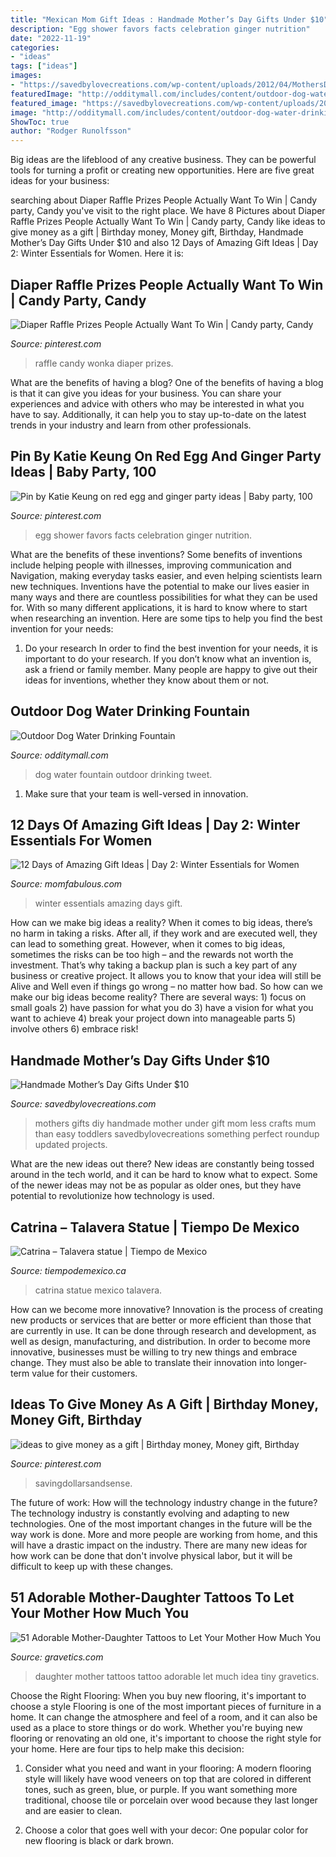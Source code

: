 ```yaml
---
title: "Mexican Mom Gift Ideas : Handmade Mother’s Day Gifts Under $10"
description: "Egg shower favors facts celebration ginger nutrition"
date: "2022-11-19"
categories:
- "ideas"
tags: ["ideas"]
images:
- "https://savedbylovecreations.com/wp-content/uploads/2012/04/MothersDayGiftsPin.png"
featuredImage: "http://odditymall.com/includes/content/outdoor-dog-water-drinking-fountain-0.jpg"
featured_image: "https://savedbylovecreations.com/wp-content/uploads/2012/04/MothersDayGiftsPin.png"
image: "http://odditymall.com/includes/content/outdoor-dog-water-drinking-fountain-0.jpg"
ShowToc: true
author: "Rodger Runolfsson"
---
```



Big ideas are the lifeblood of any creative business. They can be powerful tools for turning a profit or creating new opportunities. Here are five great ideas for your business:

	

		
searching about Diaper Raffle Prizes People Actually Want To Win | Candy party, Candy you've visit to the right place. We have 8 Pictures about Diaper Raffle Prizes People Actually Want To Win | Candy party, Candy like ideas to give money as a gift | Birthday money, Money gift, Birthday, Handmade Mother’s Day Gifts Under $10 and also 12 Days of Amazing Gift Ideas | Day 2: Winter Essentials for Women. Here it is:
		
    
## Diaper Raffle Prizes People Actually Want To Win | Candy Party, Candy

<img loading=lazy src="https://i.pinimg.com/736x/34/f2/64/34f264392f7566fa136bd7b2d999cdde.jpg" onerror="this.onerror=null;this.src='https://tse2.mm.bing.net/th?id=OIP.3-B1GuL__ClvBwO3WEZZAgHaOO&amp;pid=15.1';" alt="Diaper Raffle Prizes People Actually Want To Win | Candy party, Candy">

_Source: pinterest.com_

>raffle candy wonka diaper prizes. 

	

What are the benefits of having a blog?
One of the benefits of having a blog is that it can give you ideas for your business. You can share your experiences and advice with others who may be interested in what you have to say. Additionally, it can help you to stay up-to-date on the latest trends in your industry and learn from other professionals.

    
## Pin By Katie Keung On Red Egg And Ginger Party Ideas | Baby Party, 100

<img loading=lazy src="https://i.pinimg.com/736x/56/50/ab/5650ab9f52d011c6a26197605920ace8--egg.jpg" onerror="this.onerror=null;this.src='https://tse3.mm.bing.net/th?id=OIP.nFy_GHxLaz6_zJibFLnq4AHaNK&amp;pid=15.1';" alt="Pin by Katie Keung on red egg and ginger party ideas | Baby party, 100">

_Source: pinterest.com_

>egg shower favors facts celebration ginger nutrition. 

	

What are the benefits of these inventions?
Some benefits of inventions include helping people with illnesses, improving communication and Navigation, making everyday tasks easier, and even helping scientists learn new techniques. Inventions have the potential to make our lives easier in many ways and there are countless possibilities for what they can be used for. With so many different applications, it is hard to know where to start when researching an invention. Here are some tips to help you find the best invention for your needs:
1) Do your research
In order to find the best invention for your needs, it is important to do your research. If you don’t know what an invention is, ask a friend or family member. Many people are happy to give out their ideas for inventions, whether they know about them or not.

    
## Outdoor Dog Water Drinking Fountain

<img loading=lazy src="http://odditymall.com/includes/content/outdoor-dog-water-drinking-fountain-0.jpg" onerror="this.onerror=null;this.src='https://tse1.mm.bing.net/th?id=OIP.B3dd0-oCXlFmLdMUrhov9AHaHa&amp;pid=15.1';" alt="Outdoor Dog Water Drinking Fountain">

_Source: odditymall.com_

>dog water fountain outdoor drinking tweet. 

	

1. Make sure that your team is well-versed in innovation.

    
## 12 Days Of Amazing Gift Ideas | Day 2: Winter Essentials For Women

<img loading=lazy src="https://www.momfabulous.com/wp-content/uploads/2017/12/womens-winter-essentials.png" onerror="this.onerror=null;this.src='https://tse2.mm.bing.net/th?id=OIP.nkHMIH9CaL2vkBj47gkYrwHaLG&amp;pid=15.1';" alt="12 Days of Amazing Gift Ideas | Day 2: Winter Essentials for Women">

_Source: momfabulous.com_

>winter essentials amazing days gift. 

	

How can we make big ideas a reality?
When it comes to big ideas, there’s no harm in taking a risks. After all, if they work and are executed well, they can lead to something great. However, when it comes to big ideas, sometimes the risks can be too high – and the rewards not worth the investment. That’s why taking a backup plan is such a key part of any business or creative project. It allows you to know that your idea will still be Alive and Well even if things go wrong – no matter how bad. So how can we make our big ideas become reality?
There are several ways: 1) focus on small goals 2) have passion for what you do 3) have a vision for what you want to achieve 4) break your project down into manageable parts 5) involve others 6) embrace risk!

    
## Handmade Mother’s Day Gifts Under $10

<img loading=lazy src="https://savedbylovecreations.com/wp-content/uploads/2012/04/MothersDayGiftsPin.png" onerror="this.onerror=null;this.src='https://tse1.mm.bing.net/th?id=OIP.sLxn_vSi44atdyoNhBNj9AHaJ4&amp;pid=15.1';" alt="Handmade Mother’s Day Gifts Under $10">

_Source: savedbylovecreations.com_

>mothers gifts diy handmade mother under gift mom less crafts mum than easy toddlers savedbylovecreations something perfect roundup updated projects. 

	

What are the new ideas out there?
New ideas are constantly being tossed around in the tech world, and it can be hard to know what to expect. Some of the newer ideas may not be as popular as older ones, but they have potential to revolutionize how technology is used.

    
## Catrina – Talavera Statue | Tiempo De Mexico

<img loading=lazy src="http://www.tiempodemexico.ca/wp-content/uploads/2018/10/IMG_5589.jpg" onerror="this.onerror=null;this.src='https://tse1.mm.bing.net/th?id=OIP.Aowt7JCXw7IUKYCtxAQDQgHaJ4&amp;pid=15.1';" alt="Catrina – Talavera statue | Tiempo de Mexico">

_Source: tiempodemexico.ca_

>catrina statue mexico talavera. 

	

How can we become more innovative?
Innovation is the process of creating new products or services that are better or more efficient than those that are currently in use. It can be done through research and development, as well as design, manufacturing, and distribution. In order to become more innovative, businesses must be willing to try new things and embrace change. They must also be able to translate their innovation into longer-term value for their customers.

    
## Ideas To Give Money As A Gift | Birthday Money, Money Gift, Birthday

<img loading=lazy src="https://i.pinimg.com/736x/eb/16/f0/eb16f095edb253b6ad926de7f7c40c3c.jpg" onerror="this.onerror=null;this.src='https://tse1.mm.bing.net/th?id=OIP.kab-YCm08l0-e_CVSJ1g3gHaPi&amp;pid=15.1';" alt="ideas to give money as a gift | Birthday money, Money gift, Birthday">

_Source: pinterest.com_

>savingdollarsandsense. 

	

The future of work: How will the technology industry change in the future?
The technology industry is constantly evolving and adapting to new technologies. One of the most important changes in the future will be the way work is done. More and more people are working from home, and this will have a drastic impact on the industry. There are many new ideas for how work can be done that don't involve physical labor, but it will be difficult to keep up with these changes.

    
## 51 Adorable Mother-Daughter Tattoos To Let Your Mother How Much You

<img loading=lazy src="https://www.gravetics.com/wp-content/uploads/2017/07/Tiny-Mother-Daughter-Tattoo-Idea.jpg" onerror="this.onerror=null;this.src='https://tse3.mm.bing.net/th?id=OIP.6F8OFgN8f7td6TtLI16IYgHaJQ&amp;pid=15.1';" alt="51 Adorable Mother-Daughter Tattoos to Let Your Mother How Much You">

_Source: gravetics.com_

>daughter mother tattoos tattoo adorable let much idea tiny gravetics. 

	

Choose the Right Flooring: When you buy new flooring, it's important to choose a style
Flooring is one of the most important pieces of furniture in a home. It can change the atmosphere and feel of a room, and it can also be used as a place to store things or do work. Whether you're buying new flooring or renovating an old one, it's important to choose the right style for your home. Here are four tips to help make this decision: 
1. Consider what you need and want in your flooring: A modern flooring style will likely have wood veneers on top that are colored in different tones, such as green, blue, or purple. If you want something more traditional, choose tile or porcelain over wood because they last longer and are easier to clean. 

2. Choose a color that goes well with your decor: One popular color for new flooring is black or dark brown.

